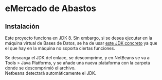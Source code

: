 # eMercado de Abastos

## Instalación

Este proyecto funciona en JDK 8. Sin embargo, si se desea ejecutar en la máquina
virtual de Bases de Datos, se ha de usar [este JDK concreto](https://drive.google.com/file/d/1QXQLypK0gTPzG_DP1e43Dky1v9yMzDmC/view?usp=sharing)
ya que el que hay en la máquina no soporta ciertas funciones.

Se descarga el JDK del enlace, se descomprime, y en NetBeans se va a Tools > Java Platforms,
y se añade una nueva plataforma con la carpeta donde se descomprimió el archivo.  
Netbeans detectará automáticamente el JDK.